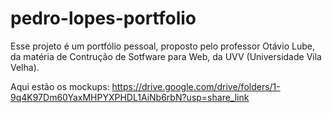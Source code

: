 # pedro-lopes-portfolio
Esse projeto é um portfólio pessoal, proposto pelo professor Otávio Lube, da matéria de Contrução de Sotfware para Web, da UVV (Universidade Vila Velha).

Aqui estão os mockups: https://drive.google.com/drive/folders/1-9q4K97Dm60YaxMHPYXPHDL1AiNb6rbN?usp=share_link
